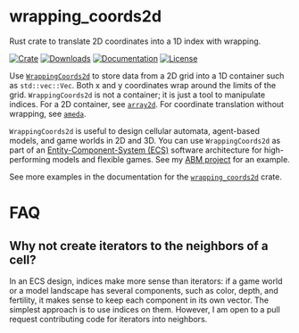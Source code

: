# wrapping_coords2d
Rust crate to translate 2D coordinates into a 1D index with wrapping.

[![Crate](https://img.shields.io/crates/v/wrapping_coords2d.svg)](https://crates.io/crates/wrapping_coords2d)
[![Downloads](https://img.shields.io/crates/d/wrapping_coords2d.svg)](https://crates.io/crates/wrapping_coords2d)
[![Documentation](https://docs.rs/wrapping_coords2d/badge.svg)](https://docs.rs/wrapping_coords2d)
[![License](https://img.shields.io/crates/l/wrapping_coords2d.svg)](https://www.apache.org/licenses/LICENSE-2.0)

Use [`WrappingCoords2d`](https://docs.rs/wrapping_coords2d/latest/wrapping_coords2d/struct.WrappingCoords2d.html) to store data from a 2D grid into a 1D container such as `std::vec::Vec`. Both x and y coordinates wrap around the limits of the grid. `WrappingCoords2d` is not a container; it is just a tool to manipulate indices. For a 2D container, see [`array2d`](https://docs.rs/array2d/latest/array2d/). For coordinate translation without wrapping, see [`ameda`](https://docs.rs/ameda/latest/ameda).

`WrappingCoords2d` is useful to design cellular automata, agent-based models, and game worlds in 2D and 3D. You can use `WrappingCoords2d` as part of an [Entity-Component-System (ECS)](https://en.wikipedia.org/wiki/Entity_component_system) software architecture for high-performing models and flexible games. See my [ABM project](https://github.com/facorread/rust-agent-based-models) for an example.

See more examples in the documentation for the [`wrapping_coords2d`](https://docs.rs/wrapping_coords2d/latest/wrapping_coords2d/) crate.

# FAQ

## Why not create iterators to the neighbors of a cell?

In an ECS design, indices make more sense than iterators: if a game world or a model landscape has several components, such as color, depth, and fertility, it makes sense to keep each component in its own vector. The simplest approach is to use indices on them. However, I am open to a pull request contributing code for iterators into neighbors.
